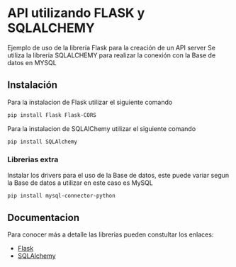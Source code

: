 # API utilizando FLASK y SQLALCHEMY

Ejemplo de uso de la librería Flask para la creación de un API server
Se utiliza la libreria SQLALCHEMY para realizar la conexión con la Base de datos en MYSQL

## Instalación

Para la instalacion de Flask utilizar el siguiente comando

```bash
pip install Flask Flask-CORS
```
Para la instalacion de SQLAlChemy utilizar el siguiente comando

```bash
pip install SQLAlchemy
```
### Librerias extra
Instalar los drivers para el uso de la Base de datos, este puede variar segun la Base de datos a utilizar en este caso es MySQL

```bash
pip install mysql-connector-python
```

## Documentacion 
Para conocer más a detalle las librerias pueden constultar los enlaces:
- [Flask](https://flask.palletsprojects.com/en/2.3.x/)
- [SQLAlchemy](https://www.sqlalchemy.org/)
